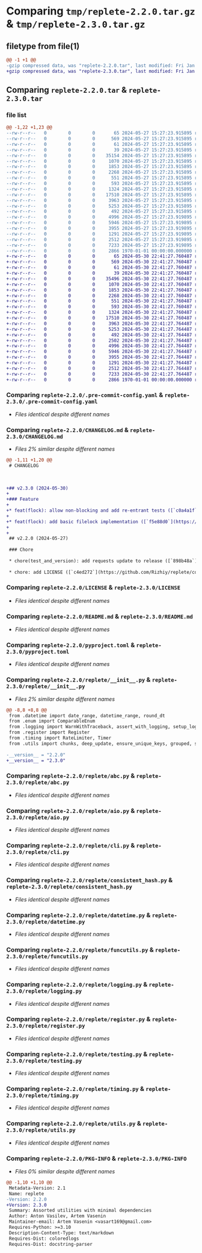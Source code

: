 # Comparing `tmp/replete-2.2.0.tar.gz` & `tmp/replete-2.3.0.tar.gz`

## filetype from file(1)

```diff
@@ -1 +1 @@
-gzip compressed data, was "replete-2.2.0.tar", last modified: Fri Jan  1 00:00:00 2016, max compression
+gzip compressed data, was "replete-2.3.0.tar", last modified: Fri Jan  1 00:00:00 2016, max compression
```

## Comparing `replete-2.2.0.tar` & `replete-2.3.0.tar`

### file list

```diff
@@ -1,22 +1,23 @@
--rw-r--r--   0        0        0       65 2024-05-27 15:27:23.915895 replete-2.2.0/.markdownlint.json
--rw-r--r--   0        0        0      569 2024-05-27 15:27:23.915895 replete-2.2.0/.pre-commit-config.yaml
--rw-r--r--   0        0        0       61 2024-05-27 15:27:23.915895 replete-2.2.0/.taplo.toml
--rw-r--r--   0        0        0       39 2024-05-27 15:27:23.915895 replete-2.2.0/.yamllint.yaml
--rw-r--r--   0        0        0    35154 2024-05-27 15:27:23.915895 replete-2.2.0/CHANGELOG.md
--rw-r--r--   0        0        0     1070 2024-05-27 15:27:23.915895 replete-2.2.0/LICENSE
--rw-r--r--   0        0        0     1853 2024-05-27 15:27:23.915895 replete-2.2.0/README.md
--rw-r--r--   0        0        0     2268 2024-05-27 15:27:23.915895 replete-2.2.0/pyproject.toml
--rw-r--r--   0        0        0      551 2024-05-27 15:27:23.915895 replete-2.2.0/replete/__init__.py
--rw-r--r--   0        0        0      593 2024-05-27 15:27:23.915895 replete-2.2.0/replete/abc.py
--rw-r--r--   0        0        0     1324 2024-05-27 15:27:23.915895 replete-2.2.0/replete/aio.py
--rw-r--r--   0        0        0    17510 2024-05-27 15:27:23.915895 replete-2.2.0/replete/cli.py
--rw-r--r--   0        0        0     3963 2024-05-27 15:27:23.915895 replete-2.2.0/replete/consistent_hash.py
--rw-r--r--   0        0        0     5253 2024-05-27 15:27:23.915895 replete-2.2.0/replete/datetime.py
--rw-r--r--   0        0        0      492 2024-05-27 15:27:23.915895 replete-2.2.0/replete/enum.py
--rw-r--r--   0        0        0     4996 2024-05-27 15:27:23.919895 replete-2.2.0/replete/funcutils.py
--rw-r--r--   0        0        0     5946 2024-05-27 15:27:23.919895 replete-2.2.0/replete/logging.py
--rw-r--r--   0        0        0     3955 2024-05-27 15:27:23.919895 replete-2.2.0/replete/register.py
--rw-r--r--   0        0        0     1291 2024-05-27 15:27:23.919895 replete-2.2.0/replete/testing.py
--rw-r--r--   0        0        0     2512 2024-05-27 15:27:23.919895 replete-2.2.0/replete/timing.py
--rw-r--r--   0        0        0     7233 2024-05-27 15:27:23.919895 replete-2.2.0/replete/utils.py
--rw-r--r--   0        0        0     2866 1970-01-01 00:00:00.000000 replete-2.2.0/PKG-INFO
+-rw-r--r--   0        0        0       65 2024-05-30 22:41:27.760487 replete-2.3.0/.markdownlint.json
+-rw-r--r--   0        0        0      569 2024-05-30 22:41:27.760487 replete-2.3.0/.pre-commit-config.yaml
+-rw-r--r--   0        0        0       61 2024-05-30 22:41:27.760487 replete-2.3.0/.taplo.toml
+-rw-r--r--   0        0        0       39 2024-05-30 22:41:27.760487 replete-2.3.0/.yamllint.yaml
+-rw-r--r--   0        0        0    35496 2024-05-30 22:41:27.760487 replete-2.3.0/CHANGELOG.md
+-rw-r--r--   0        0        0     1070 2024-05-30 22:41:27.760487 replete-2.3.0/LICENSE
+-rw-r--r--   0        0        0     1853 2024-05-30 22:41:27.760487 replete-2.3.0/README.md
+-rw-r--r--   0        0        0     2268 2024-05-30 22:41:27.760487 replete-2.3.0/pyproject.toml
+-rw-r--r--   0        0        0      551 2024-05-30 22:41:27.760487 replete-2.3.0/replete/__init__.py
+-rw-r--r--   0        0        0      593 2024-05-30 22:41:27.760487 replete-2.3.0/replete/abc.py
+-rw-r--r--   0        0        0     1324 2024-05-30 22:41:27.760487 replete-2.3.0/replete/aio.py
+-rw-r--r--   0        0        0    17510 2024-05-30 22:41:27.760487 replete-2.3.0/replete/cli.py
+-rw-r--r--   0        0        0     3963 2024-05-30 22:41:27.764487 replete-2.3.0/replete/consistent_hash.py
+-rw-r--r--   0        0        0     5253 2024-05-30 22:41:27.764487 replete-2.3.0/replete/datetime.py
+-rw-r--r--   0        0        0      492 2024-05-30 22:41:27.764487 replete-2.3.0/replete/enum.py
+-rw-r--r--   0        0        0     2502 2024-05-30 22:41:27.764487 replete-2.3.0/replete/flock.py
+-rw-r--r--   0        0        0     4996 2024-05-30 22:41:27.764487 replete-2.3.0/replete/funcutils.py
+-rw-r--r--   0        0        0     5946 2024-05-30 22:41:27.764487 replete-2.3.0/replete/logging.py
+-rw-r--r--   0        0        0     3955 2024-05-30 22:41:27.764487 replete-2.3.0/replete/register.py
+-rw-r--r--   0        0        0     1291 2024-05-30 22:41:27.764487 replete-2.3.0/replete/testing.py
+-rw-r--r--   0        0        0     2512 2024-05-30 22:41:27.764487 replete-2.3.0/replete/timing.py
+-rw-r--r--   0        0        0     7233 2024-05-30 22:41:27.764487 replete-2.3.0/replete/utils.py
+-rw-r--r--   0        0        0     2866 1970-01-01 00:00:00.000000 replete-2.3.0/PKG-INFO
```

### Comparing `replete-2.2.0/.pre-commit-config.yaml` & `replete-2.3.0/.pre-commit-config.yaml`

 * *Files identical despite different names*

### Comparing `replete-2.2.0/CHANGELOG.md` & `replete-2.3.0/CHANGELOG.md`

 * *Files 2% similar despite different names*

```diff
@@ -1,11 +1,20 @@
 # CHANGELOG
 
 
 
+## v2.3.0 (2024-05-30)
+
+### Feature
+
+* feat(flock): allow non-blocking and add re-entrant tests ([`c0a4a1f`](https://github.com/Rizhiy/replete/commit/c0a4a1f97b69c1d838e186b4f7abba5d4f5c27a6))
+
+* feat(flock): add basic filelock implementation ([`f5e88d0`](https://github.com/Rizhiy/replete/commit/f5e88d01483b0a60dab012d89d5d6b5437a3b3d9))
+
+
 ## v2.2.0 (2024-05-27)
 
 ### Chore
 
 * chore(test_and_version): add requests update to release ([`898b48a`](https://github.com/Rizhiy/replete/commit/898b48a4ef1f74bc6d608fa3e55a7d9bd65259cd))
 
 * chore: add LICENSE ([`c4ed272`](https://github.com/Rizhiy/replete/commit/c4ed272d814bf74a206ecc9ddb839e2402c463e2))
```

### Comparing `replete-2.2.0/LICENSE` & `replete-2.3.0/LICENSE`

 * *Files identical despite different names*

### Comparing `replete-2.2.0/README.md` & `replete-2.3.0/README.md`

 * *Files identical despite different names*

### Comparing `replete-2.2.0/pyproject.toml` & `replete-2.3.0/pyproject.toml`

 * *Files identical despite different names*

### Comparing `replete-2.2.0/replete/__init__.py` & `replete-2.3.0/replete/__init__.py`

 * *Files 2% similar despite different names*

```diff
@@ -8,8 +8,8 @@
 from .datetime import date_range, datetime_range, round_dt
 from .enum import ComparableEnum
 from .logging import WarnWithTraceback, assert_with_logging, setup_logging
 from .register import Register
 from .timing import RateLimiter, Timer
 from .utils import chunks, deep_update, ensure_unique_keys, grouped, split_list
 
-__version__ = "2.2.0"
+__version__ = "2.3.0"
```

### Comparing `replete-2.2.0/replete/abc.py` & `replete-2.3.0/replete/abc.py`

 * *Files identical despite different names*

### Comparing `replete-2.2.0/replete/aio.py` & `replete-2.3.0/replete/aio.py`

 * *Files identical despite different names*

### Comparing `replete-2.2.0/replete/cli.py` & `replete-2.3.0/replete/cli.py`

 * *Files identical despite different names*

### Comparing `replete-2.2.0/replete/consistent_hash.py` & `replete-2.3.0/replete/consistent_hash.py`

 * *Files identical despite different names*

### Comparing `replete-2.2.0/replete/datetime.py` & `replete-2.3.0/replete/datetime.py`

 * *Files identical despite different names*

### Comparing `replete-2.2.0/replete/funcutils.py` & `replete-2.3.0/replete/funcutils.py`

 * *Files identical despite different names*

### Comparing `replete-2.2.0/replete/logging.py` & `replete-2.3.0/replete/logging.py`

 * *Files identical despite different names*

### Comparing `replete-2.2.0/replete/register.py` & `replete-2.3.0/replete/register.py`

 * *Files identical despite different names*

### Comparing `replete-2.2.0/replete/testing.py` & `replete-2.3.0/replete/testing.py`

 * *Files identical despite different names*

### Comparing `replete-2.2.0/replete/timing.py` & `replete-2.3.0/replete/timing.py`

 * *Files identical despite different names*

### Comparing `replete-2.2.0/replete/utils.py` & `replete-2.3.0/replete/utils.py`

 * *Files identical despite different names*

### Comparing `replete-2.2.0/PKG-INFO` & `replete-2.3.0/PKG-INFO`

 * *Files 0% similar despite different names*

```diff
@@ -1,10 +1,10 @@
 Metadata-Version: 2.1
 Name: replete
-Version: 2.2.0
+Version: 2.3.0
 Summary: Assorted utilities with minimal dependencies
 Author: Anton Vasilev, Artem Vasenin
 Maintainer-email: Artem Vasenin <vasart169@gmail.com>
 Requires-Python: >=3.10
 Description-Content-Type: text/markdown
 Requires-Dist: coloredlogs
 Requires-Dist: docstring-parser
```

